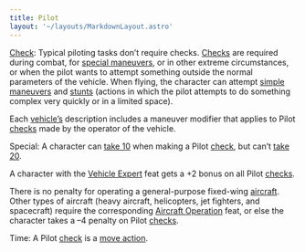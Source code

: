```yaml
---
title: Pilot
layout: '~/layouts/MarkdownLayout.astro'
---
```

[Check](/modern.d20.srd/skills/skill.basics): Typical piloting tasks
don’t require checks. [Checks](/modern.d20.srd/skills/skill.basics)
are required during combat, for [special maneuvers](/modern.d20.srd/vehicle.movement.and.combat/simple.maneuvers), or
in other extreme circumstances, or when the pilot wants to attempt something
outside the normal parameters of the vehicle. When flying, the character can
attempt [simple maneuvers](/modern.d20.srd/vehicle.movement.and.combat/simple.maneuvers) and
[stunts](/modern.d20.srd/vehicle.movement.and.combat/stunts) (actions in which
the pilot attempts to do something complex very quickly or in a limited
space).

Each [vehicle’s](/modern.d20.srd/equipment/equipment.vehicles) description
includes a maneuver modifier that applies to Pilot
[checks](/modern.d20.srd/skills/skill.basics) made by the operator
of the vehicle.

Special: A character can [take 10](/modern.d20.srd/skills/skill.basics) when making a Pilot
[check](/modern.d20.srd/skills/skill.basics), but can’t [take 20](/modern.d20.srd/skills/skill.basics).

A character with the [Vehicle Expert](/modern.d20.srd/feats/vehicle.expert)
feat gets a +2 bonus on all Pilot
[checks](/modern.d20.srd/skills/skill.basics).

There is no penalty for operating a general-purpose fixed-wing
[aircraft](/modern.d20.srd/equipment/civilian.aircraft). Other types of
aircraft (heavy aircraft, helicopters, jet fighters, and spacecraft) require
the corresponding [Aircraft Operation](/modern.d20.srd/feats/aircraft.operation) feat, or else the
character takes a –4 penalty on Pilot
[checks](/modern.d20.srd/skills/skill.basics).

Time: A Pilot [check](/modern.d20.srd/skills/skill.basics) is a
[move action](/modern.d20.srd/combat/move.actions).

